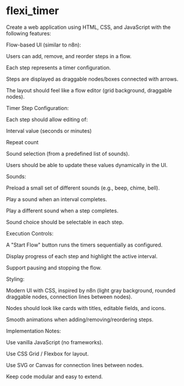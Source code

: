 # flexi_timer
Create a web application using HTML, CSS, and JavaScript with the following features:

Flow-based UI (similar to n8n):

Users can add, remove, and reorder steps in a flow.

Each step represents a timer configuration.

Steps are displayed as draggable nodes/boxes connected with arrows.

The layout should feel like a flow editor (grid background, draggable nodes).

Timer Step Configuration:

Each step should allow editing of:

Interval value (seconds or minutes)

Repeat count

Sound selection (from a predefined list of sounds).

Users should be able to update these values dynamically in the UI.

Sounds:

Preload a small set of different sounds (e.g., beep, chime, bell).

Play a sound when an interval completes.

Play a different sound when a step completes.

Sound choice should be selectable in each step.

Execution Controls:

A "Start Flow" button runs the timers sequentially as configured.

Display progress of each step and highlight the active interval.

Support pausing and stopping the flow.

Styling:

Modern UI with CSS, inspired by n8n (light gray background, rounded draggable nodes, connection lines between nodes).

Nodes should look like cards with titles, editable fields, and icons.

Smooth animations when adding/removing/reordering steps.

Implementation Notes:

Use vanilla JavaScript (no frameworks).

Use CSS Grid / Flexbox for layout.

Use SVG or Canvas for connection lines between nodes.

Keep code modular and easy to extend.